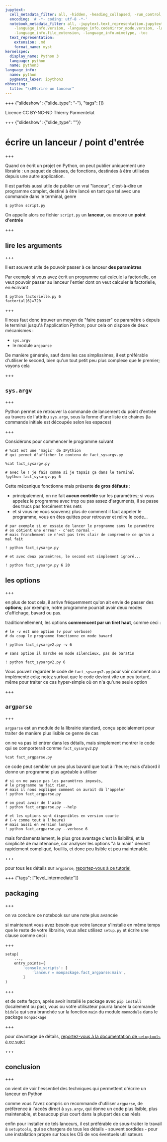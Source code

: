 ```yaml
---
jupytext:
  cell_metadata_filter: all, -hidden, -heading_collapsed, -run_control, -trusted
  encoding: '# -*- coding: utf-8 -*-'
  notebook_metadata_filter: all, -jupytext.text_representation.jupytext_version, -jupytext.text_representation.format_version,
    -language_info.version, -language_info.codemirror_mode.version, -language_info.codemirror_mode,
    -language_info.file_extension, -language_info.mimetype, -toc
  text_representation:
    extension: .md
    format_name: myst
kernelspec:
  display_name: Python 3
  language: python
  name: python3
language_info:
  name: python
  pygments_lexer: ipython3
nbhosting: 
  title: "\xE9crire un lanceur"
---
```


+++ {"slideshow": {"slide_type": "-"}, "tags": []}

<div class="licence">
<span>Licence CC BY-NC-ND</span>
<span>Thierry Parmentelat</span>
</div>

<style>
.smaller {font-size: smaller}
</style>

+++ {"slideshow": {"slide_type": ""}}

# écrire un lanceur / point d'entrée

+++

Quand on écrit un projet en Python, on peut publier uniquement une librairie : un paquet de classes, de fonctions, destinées à être utilisées depuis une autre application.

Il est parfois aussi utile de publier un vrai "lanceur", c'est-à-dire un programme complet, destiné à être lancé en tant que tel avec une commande dans le terminal, genre

```console
$ python script.py
```

On appelle alors ce fichier `script.py` un **lanceur**, ou encore un **point d'entrée**

+++

## lire les arguments

+++

Il est souvent utile de pouvoir passer à ce lanceur **des paramètres**

Par exemple si vous avez écrit un programme qui calcule la factorielle, on veut pouvoir passer au lanceur l'entier dont on veut calculer la factorielle, en écrivant 

```console
$ python factorielle.py 6
factorial(6)=720
```

+++

Il nous faut donc trouver un moyen de "faire passer" ce paramètre `6` depuis le terminal jusqu'à l'application Python; pour cela on dispose de deux mécanismes :

* `sys.argv`
* le module `argparse`

De manière générale, sauf dans les cas simplissimes, il est préférable d'utiliser le second, bien qu'un tout petit peu plus complexe que le premier; voyons cela

+++

## `sys.argv`

+++

Python permet de retrouver la commande de lancement du point d'entrée au travers de l'attribu `sys.argv`, sous la forme d'une liste de chaines (la commande initiale est découpée selon les espaces)

+++

Considérons pour commencer le programme suivant

```{code-cell} ipython3
# %cat est une 'magic' de IPythion
# qui permet d'afficher le contenu de fact_sysargv.py

%cat fact_sysargv.py
```

```{code-cell} ipython3
# avec le ! je fais comme si je tapais ça dans le terminal
!python fact_sysargv.py 6
```

Cette mécanique fonctionne mais présente **de gros défauts** :

* principalement, on ne fait **aucun contrôle** sur les paramètres; si vous appelez le programme avec trop ou pas assez d'arguments, il se passe des trucs pas forcément très nets
* et si vous ne vous souvenez plus de comment il faut appeler le programme, vous en êtes quittes pour retrouver et relire le code...

```{code-cell} ipython3
# par exemple si on essaie de lancer le programme sans le paramètre
# on obtient une erreur - c'est normal - 
# mais franchement ce n'est pas très clair de comprendre ce qu'on a mal fait

! python fact_sysargv.py
```

```{code-cell} ipython3
# et avec deux paramètres, le second est simplement ignoré...

! python fact_sysargv.py 6 20
```

## les options

+++

en plus de tout cela, il arrive fréquemment qu'on ait envie de passer des **options**; par exemple, notre programme pourrait avoir deux modes d'affichage, bavard ou pas.

traditionnellement, les options **commencent par un tiret haut**, comme ceci :

```{code-cell} ipython3
# le -v est une option (v pour verbose)
# du coup le programme fonctionne en mode bavard

! python fact_sysargv2.py -v 6
```

```{code-cell} ipython3
# sans option il marche en mode silencieux, pas de baratin

! python fact_sysargv2.py 6
```

Vous pouvez regarder le code de `fact_sysargv2.py` pour voir comment on a implémenté cela; notez surtout que le code devient vite un peu torturé, même pour traiter ce cas hyper-simple où on n'a qu'une seule option

+++

## `argparse`

+++

`argparse` est un module de la librairie standard, conçu spécialement pour traiter de manière plus lisible ce genre de cas

on ne va pas ici entrer dans les détails, mais simplement montrer le code qui se comporterait comme `fact_sysargv2`.py

```{code-cell} ipython3
%cat fact_argparse.py
```

ce code peut sembler un peu plus bavard que tout à l'heure; mais d'abord il donne un programme plus agréable à utiliser

```{code-cell} ipython3
# si on ne passe pas les paramètres imposés, 
# le programme ne fait rien, 
# mais il nous explique comment on aurait dû l'appeler
! python fact_argparse.py
```

```{code-cell} ipython3
# on peut avoir de l'aide
! python fact_argparse.py --help
```

```{code-cell} ipython3
# et les options sont disponibles en version courte 
# (-v comme tout à l'heure)
# mais aussi en version longue
! python fact_argparse.py --verbose 6
```

mais fondamentalement, le plus gros avantage c'est la lisibilité, et la simplicité de maintenance, car analyser les options "à la main" devient rapidement compliqué, fouillis, et donc peu lisible et peu maintenable.

+++

pour tous les détails sur `argparse`, [reportez-vous à ce tutoriel](https://docs.python.org/3/howto/argparse.html)

+++ {"tags": ["level_intermediate"]}

## packaging

+++

on va conclure ce notebook sur une note plus avancée

si maintenant vous avez besoin que votre lanceur s'installe en même temps que le reste de votre librairie, vous allez utilisez `setup.py` et écrire une clause comme ceci :

+++

```python
setup(
    ...,
    entry_points={
        'console_scripts': [
            'lanceur = monpackage.fact_argparse:main',
        ]
)
```

+++

et de cette façon, après avoir installé le package avec `pip install` (localement ou pas), vous ou votre utilisateur pourra lancer la commande `bidule` qui sera branchée sur la fonction `main` du module `monmodule` dans le package `monpackage`

+++

pour davantage de détails, [reportez-vous à la documentation de `setuptools` à ce sujet](https://setuptools.readthedocs.io/en/latest/userguide/quickstart.html#entry-points-and-automatic-script-creation)

+++

## conclusion

+++

on vient de voir l'essentiel des techniques qui permettent d'écrire un lanceur en Python

comme vous l'avez compris on recommande d'utiliser `argparse`, de préférence à l'accès direct à `sys.argv`, qui donne un code plus lisible, plus maintenable, et beaucoup plus court dans la plupart des cas réels

enfin pour installer de tels lanceurs, il est préférable de sous-traiter le travail à `setuptools`, qui se chargera de tous les détails - souvent sordides - pour une installation propre sur tous les OS de vos éventuels utilisateurs
